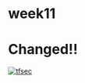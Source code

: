 # week11

Changed!!
=======
[![tfsec](https://github.com/carolinanonato/week11/actions/workflows/tfsec.yml/badge.svg)](https://github.com/carolinanonato/week11/actions/workflows/tfsec.yml)


